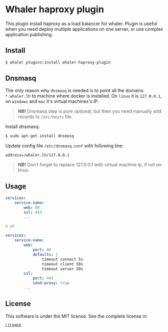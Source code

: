 # Whaler haproxy plugin

This plugin install haproxy as a load balancer for whaler.
Plugin is useful when you need deploy multiple applications on one server, or use complex application publishing.

## Install

```sh
$ whaler plugins:install whaler-haproxy-plugin
```

## Dnsmasq

The only reason why `dnsmasq` is needed is to point all the domains `*.whaler.lh` to machine where docker is installed.
On `linux` it is `127.0.0.1`, on `windows` and `mac` it's virtual machines's IP.

> **NB!** Dnsmasq step is pure optional, but then you need manually add records to `/etc/hosts` file.

Install dnsmasq:

```sh
$ sudo apt-get install dnsmasq
```

Update config file `/etc/dnsmasq.conf` with following line:

```
address=/whaler.lh/127.0.0.1
```

> **NB!** Don't forget to replace 127.0.0.1 with virtual machine ip, if not on linux.

## Usage

```yml
services:
    service-name:
        web: 80
        ssl: 443
        ...

# OR

services:
    service-name:
        web:
            port: 80
            defaults: |
                timeout connect 5s
                timeout client 50s
                timeout server 50s
        ssl:
            port: 443
            send-proxy: true
        ...
```

## License

This software is under the MIT license. See the complete license in:

```
LICENSE
```
